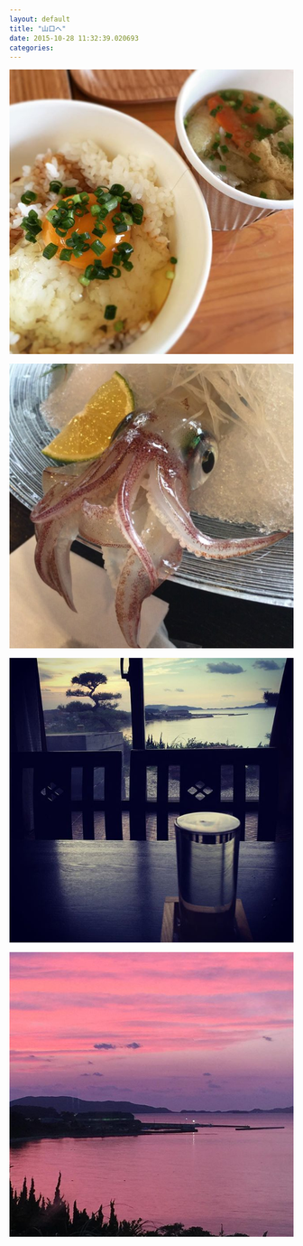 ```yaml
---
layout: default
title: "山口へ"
date: 2015-10-28 11:32:39.020693
categories: 
---
```


![ことしはTKGシンポ欠席だもんで](/assets/images/201510/12081308_1644719772475470_1882461833_n.jpg)

![](/assets/images/201510/12120451_473610189478077_241371785_n.jpg)

![](/assets/images/201510/12093378_610492125757134_1115692169_n.jpg)

![](/assets/images/201510/12081227_712080162270191_978018017_n.jpg)


